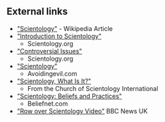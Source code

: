 
## External links

-   ["Scientology"](http://en.wikipedia.org/wiki/Scientology) -
    Wikipedia Article
-   ["Introduction to Scientology"](http://www.scientology.org/en_US/religion/presentation/pg006.html)
    - Scientology.org
-   ["Controversial Issues"](http://www.scientology.org/en_US/news-media/faq/pg043.html)
    - Scientology.org
-   ["Scientology"](http://www.avoidingevil.com/blog/archives/000283.htm)
    - Avoidingevil.com
-   ["Scientology, What Is It?"](http://www.whatisscientology.org/)
    - From the Church of Scientology International
-   ["Scientology: Beliefs and Practices"](http://www.beliefnet.com/story/80/story_8057_1.html)
    - Beliefnet.com
-   ["Row over Scientology Video"](http://news.bbc.co.uk/2/hi/programmes/panorama/6655207.stm)
    BBC News UK



